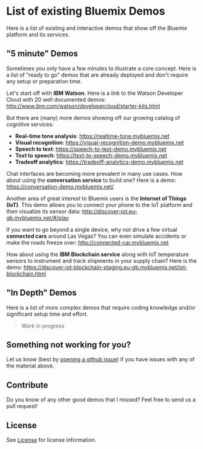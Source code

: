# List of existing Bluemix Demos

Here is a list of existing and interactive demos that show off the Bluemix platform and its services.

## "5 minute" Demos

Sometimes you only have a few minutes to illustrate a core concept. Here is a list of "ready to go" demos that are already deployed and don't require any setup or preparation time.

Let's start off with **IBM Watson**. Here is a link to the Watson Developer Cloud with 20 well documented demos: http://www.ibm.com/watson/developercloud/starter-kits.html

But there are (many) more demos showing off our growing catalog of cognitive services:
 - **Real-time tone analysis**: https://realtime-tone.mybluemix.net
 - **Visual recognition**: https://visual-recognition-demo.mybluemix.net
 - **Speech to text**: https://speech-to-text-demo.mybluemix.net
 - **Text to speech**: https://text-to-speech-demo.mybluemix.net
 - **Tradeoff analytics**: https://tradeoff-analytics-demo.mybluemix.net

Chat interfaces are becoming more prevalent in many use cases. How about using the **conversation service** to build one? Here is a demo: https://conversation-demo.mybluemix.net/

Another area of great interest to Bluemix users is the **Internet of Things (IoT)**. This demo allows you to connect your phone to the IoT platform and then visualize its sensor data: http://discover-iot.eu-gb.mybluemix.net/#/play

If you want to go beyond a single device, why not drive a few virtual **connected cars** around Las Vegas? You can even simulate accidents or make the roads freeze over: http://connected-car.mybluemix.net

How about using the **IBM Blockchain service** along with IoT temperature sensors to instrument and track shipments in your supply chain? Here is the demo: https://discover-iot-blockchain-staging.eu-gb.mybluemix.net/iot-blockchain.html


## "In Depth" Demos

Here is a list of more complex demos that require coding knowledge and/or significant setup time and effort.

> Work in progress


## Something not working for you?

Let us know (best by [opening a github issue][new_issue]) if you have issues with any of the material above.

## Contribute
Do you know of any other good demos that I missed? Feel free to send us a pull request!


## License

See [License](License) for license information.

<!--Links-->

[new_issue]: https://github.com/IBM-Bluemix/list-of-demos/issues/new
